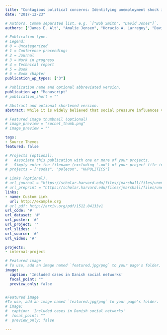 ```yaml
---
title: "Contagious political concerns: Identifying unemployment shock information transmission using the Danish population network"
date: "2017-12-23"

# Authors. Comma separated list, e.g. `["Bob Smith", "David Jones"]`.
authors: ["James E. Alt", "Amalie Jensen", "Horacio A. Larreguy", "David D. Lassen", "John Marshall"]

# Publication type.
# Legend:
# 0 = Uncategorized
# 1 = Conference proceedings
# 2 = Journal
# 3 = Work in progress
# 4 = Technical report
# 5 = Book
# 6 = Book chapter
publication_wp_types: ["3"]

# Publication name and optional abbreviated version.
publication_wp: "Manuscript"
# publication_short = ""

# Abstract and optional shortened version.
abstract: While it is widely believed that social pressure influences voters, there is little solid evidence that information transmitted through networks affects voter beliefs, policy preferences, and behavior. We investigate this function of networks with respect to unemployment shocks in post-financial crisis Denmark, where we link panel surveys to rich administrative data covering the entire population. Mapping each respondent’s educational, familial, and vocational ties, we find that unemployment shocks afflicting second-degree connections in other municipalities — individuals that a voter interacts with indirectly — increase a voters’ self-assessed risk of becoming unemployed, perception of the national unemployment rate, support for unemployment insurance, and probability of voting for left-wing political parties. Voters’ own unemployment concerns and political preferences respond primarily to unemployment shocks afflicting second-degree connections in similar industries, whereas voters update about national aggregates from all shocks equally. This implies that political preferences driven by information transmitted through weak ties principally reflect self-interested — rather than sociotropic — motives.

# Featured image thumbnail (optional)
# image_preview = "socnet_thumb.png"
# image_preview = ""

tags:
- Source Themes
featured: false

# Projects (optional).
#   Associate this publication with one or more of your projects.
#   Simply enter the filename (excluding '.md') of your project file in `content/project/`.
# projects = ["sodas", "polecon", "HHPOLITICS"]

# Links (optional).
# url_journal = "https://scholar.harvard.edu/files/jmarshall/files/unemployment_and_networks_v10.pdf"
# url_preprint = "https://scholar.harvard.edu/files/jmarshall/files/unemployment_and_networks_v10.pdf"
links:
- name: Custom Link
  url: http://example.org
# url_pdf: http://arxiv.org/pdf/1512.04133v1
url_code: '#'
url_dataset: '#'
url_poster: '#'
url_project: ''
url_slides: ''
url_source: '#'
url_video: '#'

projects:
- internal-project

# Featured image
# To use, add an image named `featured.jpg/png` to your page's folder.
image:
  caption: 'Included cases in Danish social networks'
  focal_point: ""
  preview_only: false


#Featured image
#To use, add an image named `featured.jpg/png` to your page's folder.
# image:
#  caption: 'Included cases in Danish social networks'
#  focal_point: ""
#  preview_only: false

---
```

